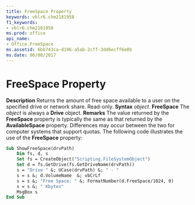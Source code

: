 ```yaml
---
title: FreeSpace Property
keywords: vblr6.chm2181958
f1_keywords:
- vblr6.chm2181958
ms.prod: office
api_name:
- Office.FreeSpace
ms.assetid: 6bb743ca-d196-a5ab-2cff-3dd6ecff6e0b
ms.date: 06/08/2017
---
```



# FreeSpace Property



 **Description**
Returns the amount of free space available to a user on the specified drive or network share. Read-only.
 **Syntax**
 _object_. **FreeSpace**
The  _object_ is always a **Drive** object.
 **Remarks**
The value returned by the **FreeSpace** property is typically the same as that returned by the **AvailableSpace** property. Differences may occur between the two for computer systems that support quotas.
The following code illustrates the use of the **FreeSpace** property:



```vb
Sub ShowFreeSpace(drvPath)
    Dim fs, d, s
    Set fs = CreateObject("Scripting.FileSystemObject")
    Set d = fs.GetDrive(fs.GetDriveName(drvPath))
    s = "Drive " &; UCase(drvPath) &; " - " 
    s = s &; d.VolumeName  &; vbCrLf
    s = s &; "Free Space: " &; FormatNumber(d.FreeSpace/1024, 0) 
    s = s &; " Kbytes"
    MsgBox s
End Sub
```


